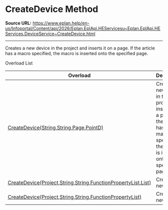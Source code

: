 # CreateDevice Method

**Source URL:** https://www.eplan.help/en-us/Infoportal/Content/api/2026/Eplan.EplApi.HEServicesu~Eplan.EplApi.HEServices.DeviceService~CreateDevice.html

---

Creates a new device in the project and inserts it on a page. If the article has a macro specified, the macro is inserted onto the specified page.

Overload List

| Overload | Description |
| --- | --- |
| [CreateDevice(String,String,Page,PointD)](Eplan.EplApi.HEServicesu~Eplan.EplApi.HEServices.DeviceService~CreateDevice(String,String,Page,PointD).html) | Creates a new device in the project and inserts it on a page. If the article has a macro specified, the macro is inserted onto the specified page. |
| [CreateDevice(Project,String,String,FunctionPropertyList,List<IFunctionBase>)](topic1327.html) | Create a new device. |
| [CreateDevice(Project,String,String,FunctionPropertyList)](topic1328.html) | Create a new device. |
